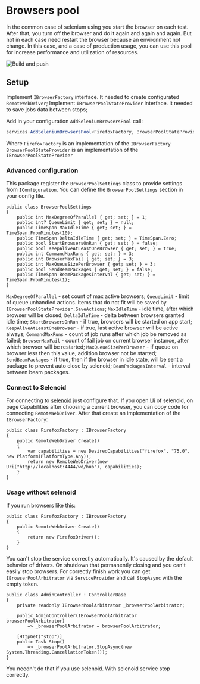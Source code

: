 # Browsers pool

In the common case of selenium using you start the browser on each test. After that, you turn off the browser and do it again and again and again. But not in each case need restart the browser because an environment not change. In this case, and a case of production usage, you can use this pool for increase performance and utilization of resources.

![Build and push](https://github.com/CyberMonster/SeleniumBrowsersPool/workflows/Build%20and%20push/badge.svg?branch=master)

## Setup

Implement ```IBrowserFactory``` interface. It needed to create configurated ```RemoteWebDriver```;
Implement ```IBrowserPoolStateProvider``` interface. It needed to save jobs data between stops;

Add in your configuration ```AddSeleniumBrowsersPool``` call:

```CS
services.AddSeleniumBrowsersPool<FirefoxFactory, BrowserPoolStateProvider>(Config);
```

Where ```FirefoxFactory``` is an implementation of the ```IBrowserFactory```
```BrowserPoolStateProvider``` is an implementation of the ```IBrowserPoolStateProvider```

### Advanced configuration

This package register the ```BrowserPoolSettings``` class to provide settings from ```IConfiguration```.
You can define the ```BrowserPoolSettings``` section in your config file.

```CSharp
public class BrowserPoolSettings
{
    public int MaxDegreeOfParallel { get; set; } = 1;
    public int? QueueLimit { get; set; } = null;
    public TimeSpan MaxIdleTime { get; set; } = TimeSpan.FromMinutes(10);
    public TimeSpan DeltaIdleTime { get; set; } = TimeSpan.Zero;
    public bool StartBrowsersOnRun { get; set; } = false;
    public bool KeepAliveAtLeastOneBrowser { get; set; } = true;
    public int CommandMaxRuns { get; set; } = 3;
    public int BrowserMaxFail { get; set; } = 3;
    public int MaxQueueSizePerBrowser { get; set; } = 3;
    public bool SendBeamPackages { get; set; } = false;
    public TimeSpan BeamPackagesInterval { get; set; } = TimeSpan.FromMinutes(1);
}
```

```MaxDegreeOfParallel``` - set count of max active browsers;
```QueueLimit``` - limit of queue unhandled actions. Items that do not fit will be saved by ```IBrowserPoolStateProvider.SaveActions```;
```MaxIdleTime``` - idle time, after which browser will be closed;
```DeltaIdleTime``` - delta between browsers granted idle time;
```StartBrowsersOnRun``` - if true, browsers will be started on app start;
```KeepAliveAtLeastOneBrowser``` - if true, last active browser will be active always;
```CommandMaxRuns``` - count of job runs after which job be removed as failed;
```BrowserMaxFail``` - count of fail job on current browser instance, after which browser will be restarted;
```MaxQueueSizePerBrowser``` - if queue on browser less then this value, addition browser not be started;
```SendBeamPackages``` - if true, then if the browser in idle state, will be sent a package to prevent auto close by selenoid;
```BeamPackagesInterval``` - interval between beam packages.

### Connect to Selenoid

For connecting to [selenoid](https://aerokube.com/selenoid/latest/) just configure that. If you open [Ui](https://aerokube.com/selenoid-ui/latest/) of selenoid, on page Capabilities after choosing a current browser, you can copy code for connecting ```RemoteWebDriver```. After that create an implementation of the ```IBrowserFactory```:

```CSharp
public class FirefoxFactory : IBrowserFactory
{
    public RemoteWebDriver Create()
    {
        var capabilities = new DesiredCapabilities("firefox", "75.0", new Platform(PlatformType.Any));
        return new RemoteWebDriver(new Uri("http://localhost:4444/wd/hub"), capabilities);
    }
}
```

### Usage without selenoid

If you run browsers like this:

```CSharp
public class FirefoxFactory : IBrowserFactory
{
    public RemoteWebDriver Create()
    {
        return new FirefoxDriver();
    }
}
```

You can't stop the service correctly automatically. It's caused by the default behavior of drivers. On shutdown that permanently closing and you can't easily stop browsers. For correctly finish work you can get ```IBrowserPoolArbitrator``` via ```ServiceProvider``` and call ```StopAsync``` with the empty token.

```CSharp
public class AdminController : ControllerBase
{
    private readonly IBrowserPoolArbitrator _browserPoolArbitrator;

    public AdminController(IBrowserPoolArbitrator browserPoolArbitrator)
        => _browserPoolArbitrator = browserPoolArbitrator;

    [HttpGet("stop")]
    public Task Stop()
        => _browserPoolArbitrator.StopAsync(new System.Threading.CancellationToken());
}
```

You needn't do that if you use selenoid. With selenoid service stop correctly.
